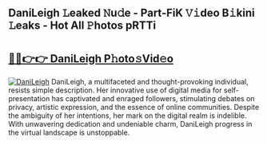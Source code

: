 ## DaniLeigh 𝙻eaked 𝙽u𝚍e - Part-FiK 𝚅𝚒deo B𝚒kini 𝙻eaks - Hot All 𝙿hotos pRTTi

# <h2><a href="http://ld6x34r.urlbe.top/?page=DaniLeigh">🔗🔗👉👉 DaniLeigh P𝚑oto𝚜Vid𝚎o</a></h2>

[![DaniLeigh](https://i.imgur.com/eBuTRDB.gif)](http://ld6x34r.urlbe.top/?page=DaniLeigh)
DaniLeigh, a multifaceted and thought-provoking individual, resists simple description. Her innovative use of digital media for self-presentation has captivated and enraged followers, stimulating debates on privacy, artistic expression, and the essence of online communities. Despite the ambiguity of her intentions, her mark on the digital realm is indelible. With unwavering dedication and undeniable charm, DaniLeigh progress in the virtual landscape is unstoppable.
